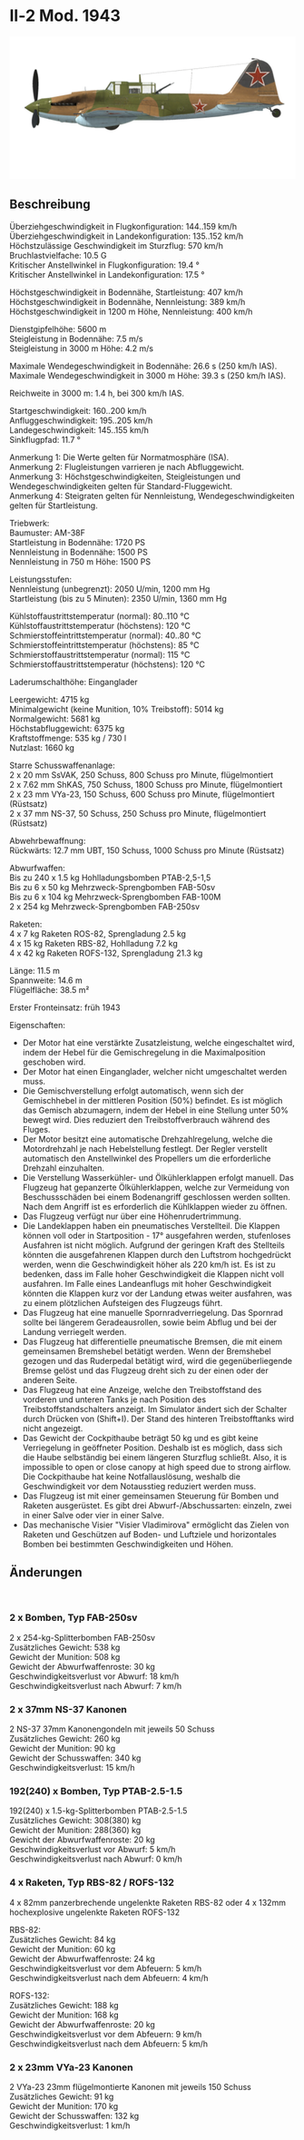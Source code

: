 # Il-2 Mod. 1943  
  
![il2m43](../images/il2m43.png)  
  
## Beschreibung  
  
Überziehgeschwindigkeit in Flugkonfiguration: 144..159 km/h  
Überziehgeschwindigkeit in Landekonfiguration: 135..152 km/h  
Höchstzulässige Geschwindigkeit im Sturzflug: 570 km/h  
Bruchlastvielfache: 10.5 G  
Kritischer Anstellwinkel in Flugkonfiguration: 19.4 °  
Kritischer Anstellwinkel in Landekonfiguration: 17.5 °  
  
Höchstgeschwindigkeit in Bodennähe, Startleistung: 407 km/h  
Höchstgeschwindigkeit in Bodennähe, Nennleistung: 389 km/h  
Höchstgeschwindigkeit in 1200 m Höhe, Nennleistung: 400 km/h  
  
Dienstgipfelhöhe: 5600 m  
Steigleistung in Bodennähe: 7.5 m/s  
Steigleistung in 3000 m Höhe: 4.2 m/s  
  
Maximale Wendegeschwindigkeit in Bodennähe: 26.6 s (250 km/h IAS).  
Maximale Wendegeschwindigkeit in 3000 m Höhe: 39.3 s (250 km/h IAS).  
  
Reichweite in 3000 m: 1.4 h, bei 300 km/h IAS.  
  
Startgeschwindigkeit: 160..200 km/h  
Anfluggeschwindigkeit: 195..205 km/h  
Landegeschwindigkeit: 145..155 km/h  
Sinkflugpfad: 11.7 °  
  
Anmerkung 1: Die Werte gelten für Normatmosphäre (ISA).  
Anmerkung 2: Flugleistungen varrieren je nach Abfluggewicht.  
Anmerkung 3: Höchstgeschwindigkeiten, Steigleistungen und Wendegeschwindigkeiten gelten für Standard-Fluggewicht.  
Anmerkung 4: Steigraten gelten für Nennleistung, Wendegeschwindigkeiten gelten für Startleistung.  
  
Triebwerk:  
Baumuster: AM-38F  
Startleistung in Bodennähe: 1720 PS  
Nennleistung in Bodennähe: 1500 PS  
Nennleistung in 750 m Höhe: 1500 PS  
  
Leistungsstufen:  
Nennleistung (unbegrenzt): 2050 U/min, 1200 mm Hg  
Startleistung (bis zu 5 Minuten): 2350 U/min, 1360 mm Hg  
  
Kühlstoffaustrittstemperatur (normal): 80..110 °C  
Kühlstoffaustrittstemperatur (höchstens): 120 °C  
Schmierstoffeintrittstemperatur (normal): 40..80 °C  
Schmierstoffeintrittstemperatur (höchstens): 85 °C  
Schmierstoffaustrittstemperatur (normal): 115 °C  
Schmierstoffaustrittstemperatur (höchstens): 120 °C  
  
Laderumschalthöhe: Einganglader  
  
Leergewicht: 4715 kg  
Minimalgewicht (keine Munition, 10% Treibstoff): 5014 kg  
Normalgewicht: 5681 kg  
Höchstabfluggewicht: 6375 kg  
Kraftstoffmenge: 535 kg / 730 l  
Nutzlast: 1660 kg  
  
Starre Schusswaffenanlage:  
2 x 20 mm SsVAK, 250 Schuss, 800 Schuss pro Minute, flügelmontiert  
2 x 7.62 mm ShKAS, 750 Schuss, 1800 Schuss pro Minute, flügelmontiert  
2 x 23 mm VYa-23, 150 Schuss, 600 Schuss pro Minute, flügelmontiert (Rüstsatz)  
2 x 37 mm NS-37, 50 Schuss, 250 Schuss pro Minute, flügelmontiert (Rüstsatz)  
  
Abwehrbewaffnung:  
Rückwärts: 12.7 mm UBT, 150 Schuss, 1000 Schuss pro Minute (Rüstsatz)  
  
Abwurfwaffen:  
Bis zu 240 x 1.5 kg Hohlladungsbomben PTAB-2,5-1,5  
Bis zu 6 x 50 kg Mehrzweck-Sprengbomben FAB-50sv  
Bis zu 6 x 104 kg Mehrzweck-Sprengbomben FAB-100M  
2 x 254 kg Mehrzweck-Sprengbomben FAB-250sv  
  
Raketen:  
4 x 7 kg Raketen ROS-82, Sprengladung 2.5 kg  
4 x 15 kg Raketen RBS-82, Hohlladung 7.2 kg  
4 x 42 kg Raketen ROFS-132, Sprengladung 21.3 kg  
  
Länge: 11.5 m  
Spannweite: 14.6 m  
Flügelfläche: 38.5 m²  
  
Erster Fronteinsatz: früh 1943  
  
Eigenschaften:  
- Der Motor hat eine verstärkte Zusatzleistung, welche eingeschaltet wird, indem der Hebel für die Gemischregelung in die Maximalposition geschoben wird.  
- Der Motor hat einen Einganglader, welcher nicht umgeschaltet werden muss.  
- Die Gemischverstellung erfolgt automatisch, wenn sich der Gemischhebel in der mittleren Position (50%) befindet. Es ist möglich das Gemisch abzumagern, indem der Hebel in eine Stellung unter 50% bewegt wird. Dies reduziert den Treibstoffverbrauch während des Fluges.  
- Der Motor besitzt eine automatische Drehzahlregelung, welche die Motordrehzahl je nach Hebelstellung festlegt. Der Regler verstellt automatisch den Anstellwinkel des Propellers um die erforderliche Drehzahl einzuhalten.  
- Die Verstellung Wasserkühler- und Ölkühlerklappen erfolgt manuell. Das Flugzeug hat gepanzerte Ölkühlerklappen, welche zur Vermeidung von Beschussschäden bei einem Bodenangriff geschlossen werden sollten. Nach dem Angriff ist es erforderlich die Kühlklappen wieder zu öffnen.  
- Das Flugzeug verfügt nur über eine Höhenrudertrimmung.  
- Die Landeklappen haben ein pneumatisches Verstellteil. Die Klappen können voll oder in Startposition - 17° ausgefahren werden, stufenloses Ausfahren ist nicht möglich. Aufgrund der geringen Kraft des Stellteils könnten die ausgefahrenen Klappen durch den Luftstrom hochgedrückt werden, wenn die Geschwindigkeit höher als 220 km/h ist. Es ist zu bedenken, dass im Falle hoher Geschwindigkeit die Klappen nicht voll ausfahren. Im Falle eines Landeanflugs mit hoher Geschwindigkeit könnten die Klappen kurz vor der Landung etwas weiter ausfahren, was zu einem plötzlichen Aufsteigen des Flugzeugs führt.  
- Das Flugzeug hat eine manuelle Spornradverriegelung. Das Spornrad sollte bei längerem Geradeausrollen, sowie beim Abflug und bei der Landung verriegelt werden.  
- Das Flugzeug hat differentielle pneumatische Bremsen, die mit einem gemeinsamen Bremshebel betätigt werden. Wenn der Bremshebel gezogen und das Ruderpedal betätigt wird, wird die gegenüberliegende Bremse gelöst und das Flugzeug dreht sich zu der einen oder der anderen Seite.  
- Das Flugzeug hat eine Anzeige, welche den Treibstoffstand des vorderen und unteren Tanks je nach Position des Treibstoffstandschalters anzeigt. Im Simulator ändert sich der Schalter durch Drücken von (Shift+I). Der Stand des hinteren Treibstofftanks wird nicht angezeigt.   
- Das Gewicht der Cockpithaube beträgt 50 kg und es gibt keine Verriegelung in geöffneter Position. Deshalb ist es möglich, dass sich die Haube selbständig bei einem längeren Sturzflug schließt. Also, it is impossible to open or close canopy at high speed due to strong airflow. Die Cockpithaube hat keine Notfallauslösung, weshalb die Geschwindigkeit vor dem Notausstieg reduziert werden muss.  
- Das Flugzeug ist mit einer gemeinsamen Steuerung für Bomben und Raketen ausgerüstet. Es gibt drei Abwurf-/Abschussarten: einzeln, zwei in einer Salve oder vier in einer Salve.  
- Das mechanische Visier "Visier Vladimirova" ermöglicht das Zielen von Raketen und Geschützen auf Boden- und Luftziele und horizontales Bomben bei bestimmten Geschwindigkeiten und Höhen.  
  
## Änderungen  
  ﻿
  
  
### 2 x Bomben, Typ FAB-250sv  
  
2 x 254-kg-Splitterbomben FAB-250sv  
Zusätzliches Gewicht: 538 kg  
Gewicht der Munition: 508 kg  
Gewicht der Abwurfwaffenroste: 30 kg  
Geschwindigkeitsverlust vor Abwurf: 18 km/h  
Geschwindigkeitsverlust nach Abwurf: 7 km/h  ﻿
  
  
### 2 x 37mm NS-37 Kanonen  
  
2 NS-37 37mm Kanonengondeln mit jeweils 50 Schuss  
Zusätzliches Gewicht: 260 kg  
Gewicht der Munition: 90 kg  
Gewicht der Schusswaffen: 340 kg  
Geschwindigkeitsverlust: 15 km/h  ﻿
  
### 192(240) x Bomben, Typ PTAB-2.5-1.5  
  
192(240) x 1.5-kg-Splitterbomben PTAB-2.5-1.5  
Zusätzliches Gewicht: 308(380) kg  
Gewicht der Munition: 288(360) kg  
Gewicht der Abwurfwaffenroste: 20 kg  
Geschwindigkeitsverlust vor Abwurf: 5 km/h  
Geschwindigkeitsverlust nach Abwurf: 0 km/h  ﻿
  
### 4 x Raketen, Typ RBS-82 / ROFS-132  
  
4 x 82mm panzerbrechende ungelenkte Raketen RBS-82 oder 4 x 132mm hochexplosive ungelenkte Raketen ROFS-132  
  
RBS-82:  
Zusätzliches Gewicht: 84 kg  
Gewicht der Munition: 60 kg  
Gewicht der Abwurfwaffenroste: 24 kg  
Geschwindigkeitsverlust vor dem Abfeuern: 5 km/h  
Geschwindigkeitsverlust nach dem Abfeuern: 4 km/h  
  
ROFS-132:  
Zusätzliches Gewicht: 188 kg  
Gewicht der Munition: 168 kg  
Gewicht der Abwurfwaffenroste: 20 kg  
Geschwindigkeitsverlust vor dem Abfeuern: 9 km/h  
Geschwindigkeitsverlust nach dem Abfeuern: 5 km/h  ﻿
  
  
### 2 x 23mm VYa-23 Kanonen  
  
 2 VYa-23 23mm flügelmontierte Kanonen mit jeweils 150 Schuss  
Zusätzliches Gewicht: 91 kg  
Gewicht der Munition: 170 kg  
Gewicht der Schusswaffen: 132 kg  
Geschwindigkeitsverlust: 1 km/h  